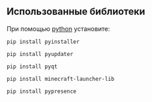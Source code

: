 ## Использованные библиотеки
При помощью [python](https://www.python.org/) установите:

```shell
pip install pyinstaller
```
```shell
pip install pyupdater
```
```shell
pip install pyqt
```
```shell
pip install minecraft-launcher-lib
```
```shell
pip install pypresence
```
